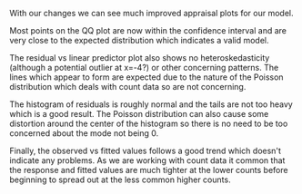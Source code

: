 With our changes we can see much improved appraisal plots for our model.

Most points on the QQ plot are now within the confidence interval and are very close to the expected distribution which indicates a valid model.

The residual vs linear predictor plot also shows no heteroskedasticity (although a potential outlier at x=-4?) or other concerning patterns. The lines which appear to form are expected due to the nature of the Poisson distribution which deals with count data so are not concerning.

The histogram of residuals is roughly normal and the tails are not too heavy which is a good result. The Poisson distribution can also cause some distortion around the center of the histogram so there is no need to be too concerned about the mode not being 0.

Finally, the observed vs fitted values follows a good trend which doesn't indicate any problems. As we are working with count data it common that the response and fitted values are much tighter at the lower counts before beginning to spread out at the less common higher counts.
